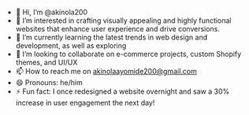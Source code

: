 - 👋 Hi, I’m @akinola200 
- 👀 I’m interested in crafting visually appealing and highly functional websites that enhance user experience and drive conversions.
- 🌱 I’m currently learning the latest trends in web design and development, as well as exploring
- 💞️ I’m looking to collaborate on e-commerce projects, custom Shopify themes, and UI/UX
- 📫 How to reach me on akinolaayomide200@gmail.com
- 😄 Pronouns: he/him
- ⚡ Fun fact: I once redesigned a website overnight and saw a 30% increase in user engagement the next day!

<!---
akinola200/akinola200 is a ✨ special ✨ repository because its `README.md` (this file) appears on your GitHub profile.
You can click the Preview link to take a look at your changes.
--->
